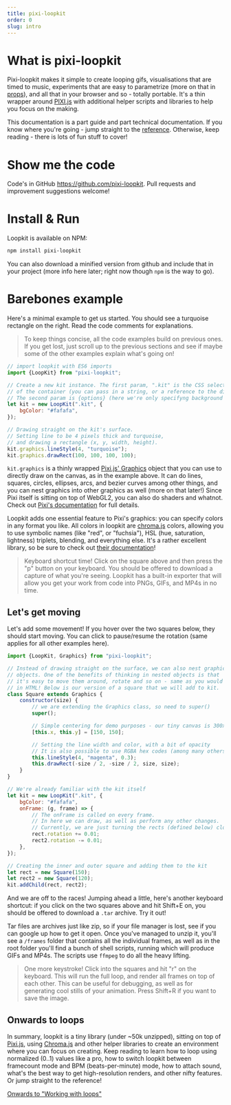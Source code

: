 ```yaml
---
title: pixi-loopkit
order: 0
slug: intro
---
```


# What is pixi-loopkit

Pixi-loopkit makes it simple to create looping gifs, visualisations that are timed to music, experiments that are easy to parametrize (more on that in [props](/props)), and all that in your browser and so - totally portable. It's a thin wrapper around [PIXI.js](https://pixijs.io/) with additional helper scripts and libraries to help you focus on the making.

This documentation is a part guide and part technical documentation. If you know where you're going - jump straight to the [reference](/reference). Otherwise, keep reading - there is lots of fun stuff to cover!

# Show me the code

Code's in GitHub https://github.com/pixi-loopkit. Pull requests and improvement suggestions welcome!

# Install & Run

Loopkit is available on NPM:

```bash
npm install pixi-loopkit
```

You can also download a minified version from github and include that in your project (more info here later; right now though `npm` is the way to go).

# Barebones example

Here's a minimal example to get us started. You should see a turquoise rectangle on the right. Read the code comments for explanations.

> To keep things concise, all the code examples build on previous ones. If you get lost, just scroll up to the previous sections and see if maybe some of the other examples explain what's going on!

```javascript
// import loopkit with ES6 imports
import {LoopKit} from "pixi-loopkit";

// Create a new kit instance. The first param, ".kit" is the CSS selector
// of the container (you can pass in a string, or a reference to the div.
// The second param is {options} (here we're only specifyng background color).
let kit = new LoopKit(".kit", {
    bgColor: "#fafafa",
});

// Drawing straight on the kit's surface.
// Setting line to be 4 pixels thick and turquoise,
// and drawing a rectangle (x, y, width, height).
kit.graphics.lineStyle(4, "turquoise");
kit.graphics.drawRect(100, 100, 100, 100);
```

`kit.graphics` is a thinly wrapped [Pixi.js' Graphics](http://pixijs.download/release/docs/PIXI.Graphics.html) object that you can use to directly draw on the canvas, as in the example above. It can do lines, squares, circles, ellipses, arcs, and bezier curves among other things, and you can nest graphics into other graphics as well (more on that later!) Since Pixi itself is sitting on top of WebGL2, you can also do shaders and whatnot. Check out [Pixi's documentation](http://pixijs.download/release/docs/PIXI.Graphics.html) for full details.

Loopkit adds one essential feature to Pixi's graphics: you can specify colors in any format you like. All colors in loopkit are [chroma.js](https://gka.github.io/chroma.js/) colors, allowing you to use symbolic names (like "red", or "fuchsia"), HSL (hue, saturation, lightness) triplets, blending, and everything else. It's a rather excellent library, so be sure to check out [their documentation](https://gka.github.io/chroma.js/)!

> Keyboard shortcut time! Click on the square above and then press the "p" button on your keyboard. You should be offered to download a capture of what you're seeing. Loopkit has a built-in exporter that will allow you get your work from code into PNGs, GIFs, and MP4s in no time.

## Let's get moving

Let's add some movement! If you hover over the two squares below, they should start moving. You can click to pause/resume the rotation (same applies for all other examples here).

```javascript
import {LoopKit, Graphics} from "pixi-loopkit";

// Instead of drawing straight on the surface, we can also nest graphics
// objects. One of the benefits of thinking in nested objects is that
// it's easy to move them around, rotate and so on - same as you would
// in HTML! Below is our version of a square that we will add to kit.
class Square extends Graphics {
    constructor(size) {
        // we are extending the Graphics class, so need to super()
        super();

        // Simple centering for demo purposes - our tiny canvas is 300x300
        [this.x, this.y] = [150, 150];

        // Setting the line width and color, with a bit of opacity
        // It is also possible to use RGBA hex codes (among many others)
        this.lineStyle(4, "magenta", 0.3);
        this.drawRect(-size / 2, -size / 2, size, size);
    }
}

// We're already familiar with the kit itself
let kit = new LoopKit(".kit", {
    bgColor: "#fafafa",
    onFrame: (g, frame) => {
        // The onFrame is called on every frame.
        // In here we can draw, as well as perform any other changes.
        // Currently, we are just turning the rects (defined below) clockwise and counter
        rect.rotation += 0.01;
        rect2.rotation -= 0.01;
    },
});

// Creating the inner and outer square and adding them to the kit
let rect = new Square(150);
let rect2 = new Square(120);
kit.addChild(rect, rect2);
```

And we are off to the races! Jumping ahead a little, here's another keyboard shortcut: if you click on the two squares above and hit Shift+E on, you should be offered to download a `.tar` archive. Try it out!

Tar files are archives just like zip, so if your file manager is lost, see if you can google up how to get it open. Once you've managed to unzip it, you'll see a `/frames` folder that contains all the individual frames, as well as in the root folder you'll find a bunch of shell scripts, running which will produce GIFs and MP4s. The scripts use `ffmpeg` to do all the heavy lifting.

> One more keystroke! Click into the squares and hit "r" on the keyboard. This will run the full loop, and render all frames on top of each other. This can be useful for debugging, as well as for generating cool stills of your animation. Press Shift+R if you want to save the image.

## Onwards to loops

In summary, loopkit is a tiny library (under ~50k unzipped), sitting on top of [Pixi.js](https://www.pixijs.com/), using [Chroma.js](https://gka.github.io/chroma.js/) and other helper libraries to create an environment where you can focus on creating. Keep reading to learn how to loop using normalized (0..1) values like a pro, how to switch loopkit between framecount mode and BPM (beats-per-minute) mode, how to attach sound, what's the best way to get high-resolution renders, and other nifty features. Or jump straight to the reference!

[Onwards to "Working with loops"](/loops)
